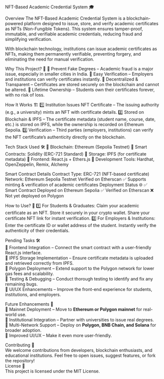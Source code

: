 NFT-Based Academic Credential System 🎓

Overview
The NFT-Based Academic Credential System is a blockchain-powered platform designed to issue, store, and verify academic certificates as NFTs (Non-Fungible Tokens). This system ensures tamper-proof, immutable, and verifiable academic credentials, reducing fraud and simplifying verification.

With blockchain technology, institutions can issue academic certificates as NFTs, making them permanently verifiable, preventing forgery, and eliminating the need for manual verification.

Why This Project? 🤔
📌 Prevent Fake Degrees – Academic fraud is a major issue, especially in smaller cities in India.
📌 Easy Verification – Employers and institutions can verify certificates instantly.
📌 Decentralized & Transparent – Certificates are stored securely on the blockchain and cannot be altered.
📌 Lifetime Ownership – Students own their certificates forever, with no risk of loss.

How It Works 🏗️
1️⃣ Institution Issues NFT Certificate – The issuing authority (e.g., a university) mints an NFT with certificate details.
2️⃣ Stored on Blockchain & IPFS – The certificate metadata (student name, course, date, etc.) is stored on IPFS, while the ownership is recorded on Ethereum Sepolia.
3️⃣ Verification – Third parties (employers, institutions) can verify the NFT certificate’s authenticity directly on the blockchain.

Tech Stack Used 🛠️
🔹 Blockchain: Ethereum (Sepolia Testnet)
🔹 Smart Contracts: Solidity (ERC-721 Standard)
🔹 Storage: IPFS (for certificate metadata)
🔹 Frontend: React.js + Ethers.js
🔹 Development Tools: Hardhat, OpenZeppelin, Remix, Alchemy

Smart Contract Details
Contract Type: ERC-721 (NFT-based certificate)
Network: Ethereum Sepolia Testnet
Verified on Etherscan ✅
Supports minting & verification of academic certificates
Deployment Status 🌐
✅ Smart Contract Deployed on Ethereum Sepolia
✅ Verified on Etherscan
❌ Not yet deployed on Polygon

How to Use? 🚀
1️⃣ For Students & Graduates:
Claim your academic certificate as an NFT.
Store it securely in your crypto wallet.
Share your certificate NFT link for instant verification.
2️⃣ For Employers & Institutions:
Enter the certificate ID or wallet address of the student.
Instantly verify the authenticity of their credentials.

Pending Tasks 🛠️  
🔸 Frontend Integration – Connect the smart contract with a user-friendly React.js interface.  
🔸 IPFS Storage Implementation – Ensure certificate metadata is uploaded and retrieved correctly from IPFS.  
🔸 Polygon Deployment – Extend support to the Polygon network for lower gas fees and scalability.  
🔸 Testing & Debugging – Conduct thorough testing to identify and fix any remaining bugs.  
🔸 UI/UX Enhancements – Improve the front-end experience for students, institutions, and employers.  

Future Enhancements 🚀  
🔹 Mainnet Deployment – Move to **Ethereum or Polygon mainnet** for real-world use.  
🔹 Institutional Integration – Partner with universities to issue real degrees.  
🔹 Multi-Network Support – Deploy on **Polygon, BNB Chain, and Solana** for broader adoption.  
🔹 Improved UI/UX – Make it even more user-friendly.  

Contributing 🤝  
We welcome contributions from developers, blockchain enthusiasts, and educational institutions. Feel free to open issues, suggest features, or fork the repository!  
License 📜  
This project is licensed under the MIT License.  
